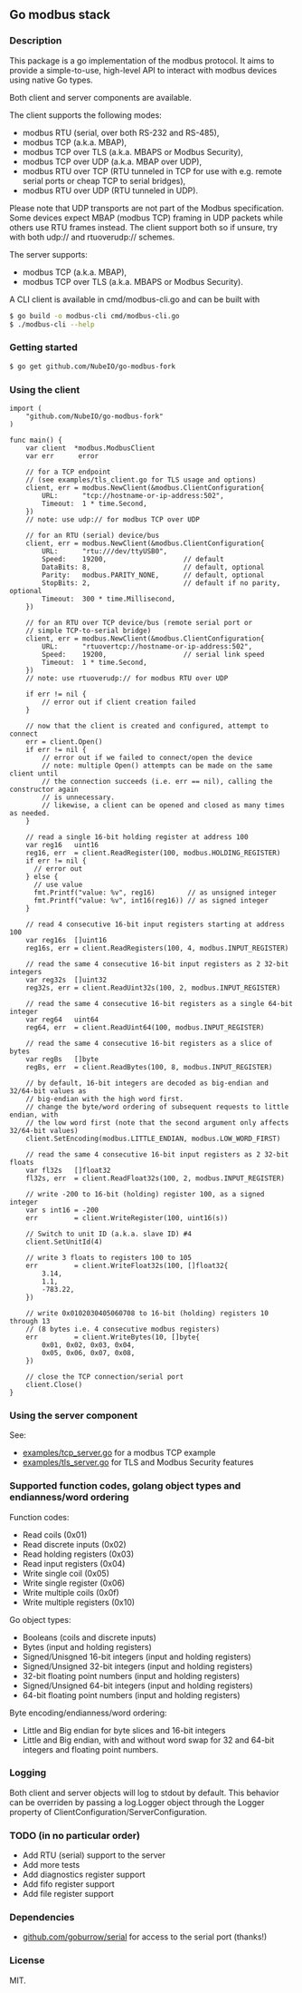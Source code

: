 ## Go modbus stack

### Description
This package is a go implementation of the modbus protocol.
It aims to provide a simple-to-use, high-level API to interact with modbus
devices using native Go types.

Both client and server components are available.

The client supports the following modes:
- modbus RTU (serial, over both RS-232 and RS-485),
- modbus TCP (a.k.a. MBAP),
- modbus TCP over TLS (a.k.a. MBAPS or Modbus Security),
- modbus TCP over UDP (a.k.a. MBAP over UDP),
- modbus RTU over TCP (RTU tunneled in TCP for use with e.g. remote serial
  ports or cheap TCP to serial bridges),
- modbus RTU over UDP (RTU tunneled in UDP).

Please note that UDP transports are not part of the Modbus specification.
Some devices expect MBAP (modbus TCP) framing in UDP packets while others
use RTU frames instead. The client support both so if unsure, try with
both udp:// and rtuoverudp:// schemes.

The server supports:
- modbus TCP (a.k.a. MBAP),
- modbus TCP over TLS (a.k.a. MBAPS or Modbus Security).

A CLI client is available in cmd/modbus-cli.go and can be built with
```bash
$ go build -o modbus-cli cmd/modbus-cli.go
$ ./modbus-cli --help
```

### Getting started
```bash
$ go get github.com/NubeIO/go-modbus-fork
```

### Using the client

```golang
import (
    "github.com/NubeIO/go-modbus-fork"
)

func main() {
    var client  *modbus.ModbusClient
    var err      error

    // for a TCP endpoint
    // (see examples/tls_client.go for TLS usage and options)
    client, err = modbus.NewClient(&modbus.ClientConfiguration{
        URL:      "tcp://hostname-or-ip-address:502",
        Timeout:  1 * time.Second,
    })
    // note: use udp:// for modbus TCP over UDP

    // for an RTU (serial) device/bus
    client, err = modbus.NewClient(&modbus.ClientConfiguration{
        URL:      "rtu:///dev/ttyUSB0",
        Speed:    19200,                   // default
        DataBits: 8,                       // default, optional
        Parity:   modbus.PARITY_NONE,      // default, optional
        StopBits: 2,                       // default if no parity, optional
        Timeout:  300 * time.Millisecond,
    })

    // for an RTU over TCP device/bus (remote serial port or
    // simple TCP-to-serial bridge)
    client, err = modbus.NewClient(&modbus.ClientConfiguration{
        URL:      "rtuovertcp://hostname-or-ip-address:502",
        Speed:    19200,                   // serial link speed
        Timeout:  1 * time.Second,
    })
    // note: use rtuoverudp:// for modbus RTU over UDP

    if err != nil {
        // error out if client creation failed
    }

    // now that the client is created and configured, attempt to connect
    err = client.Open()
    if err != nil {
        // error out if we failed to connect/open the device
        // note: multiple Open() attempts can be made on the same client until
        // the connection succeeds (i.e. err == nil), calling the constructor again
        // is unnecessary.
        // likewise, a client can be opened and closed as many times as needed.
    }

    // read a single 16-bit holding register at address 100
    var reg16   uint16
    reg16, err  = client.ReadRegister(100, modbus.HOLDING_REGISTER)
    if err != nil {
      // error out
    } else {
      // use value
      fmt.Printf("value: %v", reg16)        // as unsigned integer
      fmt.Printf("value: %v", int16(reg16)) // as signed integer
    }

    // read 4 consecutive 16-bit input registers starting at address 100
    var reg16s  []uint16
    reg16s, err = client.ReadRegisters(100, 4, modbus.INPUT_REGISTER)

    // read the same 4 consecutive 16-bit input registers as 2 32-bit integers
    var reg32s  []uint32
    reg32s, err = client.ReadUint32s(100, 2, modbus.INPUT_REGISTER)

    // read the same 4 consecutive 16-bit registers as a single 64-bit integer
    var reg64   uint64
    reg64, err  = client.ReadUint64(100, modbus.INPUT_REGISTER)

    // read the same 4 consecutive 16-bit registers as a slice of bytes
    var regBs   []byte
    regBs, err  = client.ReadBytes(100, 8, modbus.INPUT_REGISTER)

    // by default, 16-bit integers are decoded as big-endian and 32/64-bit values as
    // big-endian with the high word first.
    // change the byte/word ordering of subsequent requests to little endian, with
    // the low word first (note that the second argument only affects 32/64-bit values)
    client.SetEncoding(modbus.LITTLE_ENDIAN, modbus.LOW_WORD_FIRST)

    // read the same 4 consecutive 16-bit input registers as 2 32-bit floats
    var fl32s   []float32
    fl32s, err  = client.ReadFloat32s(100, 2, modbus.INPUT_REGISTER)

    // write -200 to 16-bit (holding) register 100, as a signed integer
    var s int16 = -200
    err         = client.WriteRegister(100, uint16(s))

    // Switch to unit ID (a.k.a. slave ID) #4
    client.SetUnitId(4)

    // write 3 floats to registers 100 to 105
    err         = client.WriteFloat32s(100, []float32{
        3.14,
        1.1,
        -783.22,
    })

    // write 0x0102030405060708 to 16-bit (holding) registers 10 through 13
    // (8 bytes i.e. 4 consecutive modbus registers)
    err         = client.WriteBytes(10, []byte{
        0x01, 0x02, 0x03, 0x04,
        0x05, 0x06, 0x07, 0x08,
    })

    // close the TCP connection/serial port
    client.Close()
}
```
### Using the server component
See:
* [examples/tcp_server.go](examples/tcp_server.go) for a modbus TCP example
* [examples/tls_server.go](examples/tls_server.go) for TLS and Modbus Security features

### Supported function codes, golang object types and endianness/word ordering
Function codes:
* Read coils (0x01)
* Read discrete inputs (0x02)
* Read holding registers (0x03)
* Read input registers (0x04)
* Write single coil (0x05)
* Write single register (0x06)
* Write multiple coils (0x0f)
* Write multiple registers (0x10)

Go object types:
* Booleans (coils and discrete inputs)
* Bytes (input and holding registers)
* Signed/Unisgned 16-bit integers (input and holding registers)
* Signed/Unsigned 32-bit integers (input and holding registers)
* 32-bit floating point numbers (input and holding registers)
* Signed/Unsigned 64-bit integers (input and holding registers)
* 64-bit floating point numbers (input and holding registers)

Byte encoding/endianness/word ordering:
* Little and Big endian for byte slices and 16-bit integers
* Little and Big endian, with and without word swap for 32 and 64-bit
  integers and floating point numbers.

### Logging ###
Both client and server objects will log to stdout by default.
This behavior can be overriden by passing a log.Logger object
through the Logger property of ClientConfiguration/ServerConfiguration.

### TODO (in no particular order)
* Add RTU (serial) support to the server
* Add more tests
* Add diagnostics register support
* Add fifo register support
* Add file register support

### Dependencies
* [github.com/goburrow/serial](https://github.com/goburrow/serial) for access to the serial port (thanks!)

### License
MIT.
